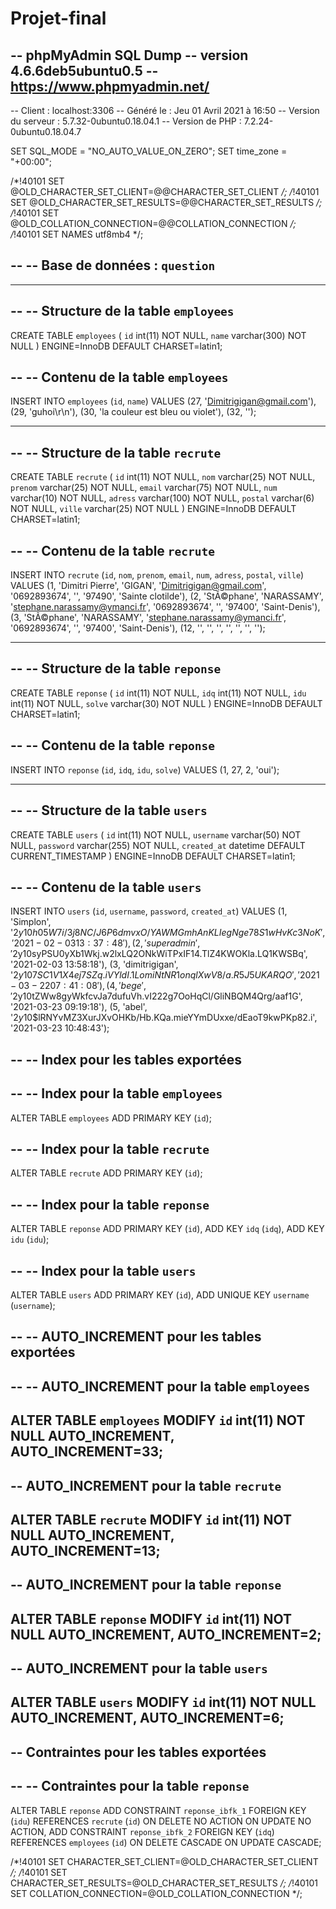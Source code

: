 # Projet-final
-- phpMyAdmin SQL Dump
-- version 4.6.6deb5ubuntu0.5
-- https://www.phpmyadmin.net/
--
-- Client :  localhost:3306
-- Généré le :  Jeu 01 Avril 2021 à 16:50
-- Version du serveur :  5.7.32-0ubuntu0.18.04.1
-- Version de PHP :  7.2.24-0ubuntu0.18.04.7

SET SQL_MODE = "NO_AUTO_VALUE_ON_ZERO";
SET time_zone = "+00:00";


/*!40101 SET @OLD_CHARACTER_SET_CLIENT=@@CHARACTER_SET_CLIENT */;
/*!40101 SET @OLD_CHARACTER_SET_RESULTS=@@CHARACTER_SET_RESULTS */;
/*!40101 SET @OLD_COLLATION_CONNECTION=@@COLLATION_CONNECTION */;
/*!40101 SET NAMES utf8mb4 */;

--
-- Base de données :  `question`
--

-- --------------------------------------------------------

--
-- Structure de la table `employees`
--

CREATE TABLE `employees` (
  `id` int(11) NOT NULL,
  `name` varchar(300) NOT NULL
) ENGINE=InnoDB DEFAULT CHARSET=latin1;

--
-- Contenu de la table `employees`
--

INSERT INTO `employees` (`id`, `name`) VALUES
(27, 'Dimitrigigan@gmail.com'),
(29, 'guhoi\r\n'),
(30, 'la couleur est bleu ou violet'),
(32, '');

-- --------------------------------------------------------

--
-- Structure de la table `recrute`
--

CREATE TABLE `recrute` (
  `id` int(11) NOT NULL,
  `nom` varchar(25) NOT NULL,
  `prenom` varchar(25) NOT NULL,
  `email` varchar(75) NOT NULL,
  `num` varchar(10) NOT NULL,
  `adress` varchar(100) NOT NULL,
  `postal` varchar(6) NOT NULL,
  `ville` varchar(25) NOT NULL
) ENGINE=InnoDB DEFAULT CHARSET=latin1;

--
-- Contenu de la table `recrute`
--

INSERT INTO `recrute` (`id`, `nom`, `prenom`, `email`, `num`, `adress`, `postal`, `ville`) VALUES
(1, 'Dimitri Pierre', 'GIGAN', 'Dimitrigigan@gmail.com', '0692893674', '', '97490', 'Sainte clotilde'),
(2, 'StÃ©phane', 'NARASSAMY', 'stephane.narassamy@ymanci.fr', '0692893674', '', '97400', 'Saint-Denis'),
(3, 'StÃ©phane', 'NARASSAMY', 'stephane.narassamy@ymanci.fr', '0692893674', '', '97400', 'Saint-Denis'),
(12, '', '', '', '', '', '', '');

-- --------------------------------------------------------

--
-- Structure de la table `reponse`
--

CREATE TABLE `reponse` (
  `id` int(11) NOT NULL,
  `idq` int(11) NOT NULL,
  `idu` int(11) NOT NULL,
  `solve` varchar(30) NOT NULL
) ENGINE=InnoDB DEFAULT CHARSET=latin1;

--
-- Contenu de la table `reponse`
--

INSERT INTO `reponse` (`id`, `idq`, `idu`, `solve`) VALUES
(1, 27, 2, 'oui');

-- --------------------------------------------------------

--
-- Structure de la table `users`
--

CREATE TABLE `users` (
  `id` int(11) NOT NULL,
  `username` varchar(50) NOT NULL,
  `password` varchar(255) NOT NULL,
  `created_at` datetime DEFAULT CURRENT_TIMESTAMP
) ENGINE=InnoDB DEFAULT CHARSET=latin1;

--
-- Contenu de la table `users`
--

INSERT INTO `users` (`id`, `username`, `password`, `created_at`) VALUES
(1, 'Simplon', '$2y$10$h05W7i/3j8NC/J6P6dmvxO/YAWMGmhAnKLIegNge78S1wHvKc3NoK', '2021-02-03 13:37:48'),
(2, 'superadmin', '$2y$10$syPSU0yXb1Wkj.w2lxLQ2ONkWiTPxIF14.TlZ4KWOKla.LQ1KWSBq', '2021-02-03 13:58:18'),
(3, 'dimitrigigan', '$2y$10$7SC1V1X4ej7SZq.iVYldI.1LomiNtNR1onqlXwV8/a.R5J5UKARQO', '2021-03-22 07:41:08'),
(4, 'bege', '$2y$10$tZWw8gyWkfcvJa7dufuVh.vI222g7OoHqCl/GliNBQM4Qrg/aaf1G', '2021-03-23 09:19:18'),
(5, 'abel', '$2y$10$lRNYvMZ3XurJXvOHKb/Hb.KQa.mieYYmDUxxe/dEaoT9kwPKp82.i', '2021-03-23 10:48:43');

--
-- Index pour les tables exportées
--

--
-- Index pour la table `employees`
--
ALTER TABLE `employees`
  ADD PRIMARY KEY (`id`);

--
-- Index pour la table `recrute`
--
ALTER TABLE `recrute`
  ADD PRIMARY KEY (`id`);

--
-- Index pour la table `reponse`
--
ALTER TABLE `reponse`
  ADD PRIMARY KEY (`id`),
  ADD KEY `idq` (`idq`),
  ADD KEY `idu` (`idu`);

--
-- Index pour la table `users`
--
ALTER TABLE `users`
  ADD PRIMARY KEY (`id`),
  ADD UNIQUE KEY `username` (`username`);

--
-- AUTO_INCREMENT pour les tables exportées
--

--
-- AUTO_INCREMENT pour la table `employees`
--
ALTER TABLE `employees`
  MODIFY `id` int(11) NOT NULL AUTO_INCREMENT, AUTO_INCREMENT=33;
--
-- AUTO_INCREMENT pour la table `recrute`
--
ALTER TABLE `recrute`
  MODIFY `id` int(11) NOT NULL AUTO_INCREMENT, AUTO_INCREMENT=13;
--
-- AUTO_INCREMENT pour la table `reponse`
--
ALTER TABLE `reponse`
  MODIFY `id` int(11) NOT NULL AUTO_INCREMENT, AUTO_INCREMENT=2;
--
-- AUTO_INCREMENT pour la table `users`
--
ALTER TABLE `users`
  MODIFY `id` int(11) NOT NULL AUTO_INCREMENT, AUTO_INCREMENT=6;
--
-- Contraintes pour les tables exportées
--

--
-- Contraintes pour la table `reponse`
--
ALTER TABLE `reponse`
  ADD CONSTRAINT `reponse_ibfk_1` FOREIGN KEY (`idu`) REFERENCES `recrute` (`id`) ON DELETE NO ACTION ON UPDATE NO ACTION,
  ADD CONSTRAINT `reponse_ibfk_2` FOREIGN KEY (`idq`) REFERENCES `employees` (`id`) ON DELETE CASCADE ON UPDATE CASCADE;

/*!40101 SET CHARACTER_SET_CLIENT=@OLD_CHARACTER_SET_CLIENT */;
/*!40101 SET CHARACTER_SET_RESULTS=@OLD_CHARACTER_SET_RESULTS */;
/*!40101 SET COLLATION_CONNECTION=@OLD_COLLATION_CONNECTION */;
